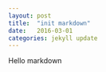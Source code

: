 ```yaml
---
layout: post
title:  "init markdown"
date:   2016-03-01
categories: jekyll update
---
```



Hello markdown